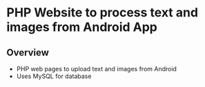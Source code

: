 PHP Website to process text and images from Android App
=======================================================

## Overview
- PHP web pages to upload text and images from Android
- Uses MySQL for database
